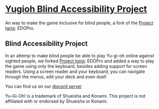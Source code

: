 # [Yugioh Blind Accessibility Project](https://github.com/IanCicoloMarques/edopro-blind-accessibility)

An way to make the game inclusive for blind people, a fork of the [Project Ignis](https://github.com/ProjectIgnis): EDOPro.

## Blind Accessibility Project

In an attemp to make blind people be able to play Yu-gi-oh online against sighted people, we forked [Project Ignis](https://github.com/ProjectIgnis): EDOPro and added a way to play the game using only the keyboard, besides adding support for screen readers.
Using a screen reader and your keyboard, you can navigate through the menus, edit your deck and even duel!

You can find us on our [discord server](https://discord.gg/4zKcttmtu4)

Yu-Gi-Oh! is a trademark of Shueisha and Konami. This project is not affiliated with or endorsed by Shueisha or Konami.
